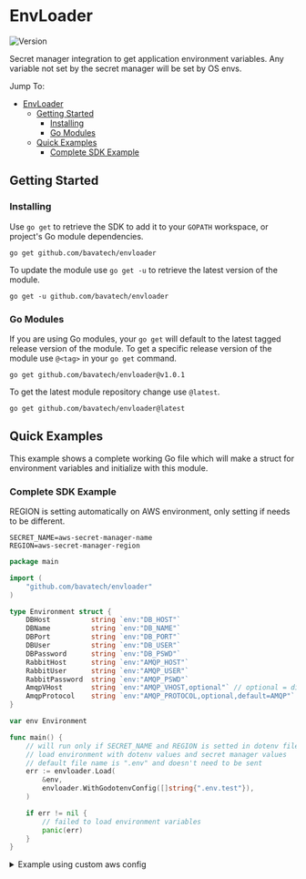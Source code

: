 # EnvLoader

![Version](https://img.shields.io/badge/version-1.0.1-blue.svg?cacheSeconds=2592000)

Secret manager integration to get application environment variables. Any variable not set by the secret manager will be set by OS envs.

Jump To:

- [EnvLoader](#envloader)
  - [Getting Started](#getting-started)
    - [Installing](#installing)
    - [Go Modules](#go-modules)
  - [Quick Examples](#quick-examples)
    - [Complete SDK Example](#complete-sdk-example)

## Getting Started

### Installing

Use `go get` to retrieve the SDK to add it to your `GOPATH` workspace, or
project's Go module dependencies.

    go get github.com/bavatech/envloader

To update the module use `go get -u` to retrieve the latest version of the module.

    go get -u github.com/bavatech/envloader

### Go Modules

If you are using Go modules, your `go get` will default to the latest tagged
release version of the module. To get a specific release version of the module use
`@<tag>` in your `go get` command.

    go get github.com/bavatech/envloader@v1.0.1

To get the latest module repository change use `@latest`.

    go get github.com/bavatech/envloader@latest

## Quick Examples

This example shows a complete working Go file which will make a struct for environment variables and initialize with this module.

### Complete SDK Example

REGION is setting automatically on AWS environment, only setting if needs to be different.

```plain
SECRET_NAME=aws-secret-manager-name
REGION=aws-secret-manager-region
```

```go
package main

import (
    "github.com/bavatech/envloader"
)

type Environment struct {
    DBHost          string `env:"DB_HOST"`
    DBName          string `env:"DB_NAME"`
    DBPort          string `env:"DB_PORT"`
    DBUser          string `env:"DB_USER"`
    DBPassword      string `env:"DB_PSWD"`
    RabbitHost      string `env:"AMQP_HOST"`
    RabbitUser      string `env:"AMQP_USER"`
    RabbitPassword  string `env:"AMQP_PSWD"`
    AmqpVHost       string `env:"AMQP_VHOST,optional"` // optional = disable empty validation
    AmqpProtocol    string `env:"AMQP_PROTOCOL,optional,default=AMQP"` //default, set a default value if key not setted on env and secret
}

var env Environment

func main() {
    // will run only if SECRET_NAME and REGION is setted in dotenv file
    // load environment with dotenv values and secret manager values
    // default file name is ".env" and doesn't need to be sent
    err := envloader.Load(
        &env,
        envloader.WithGodotenvConfig([]string{".env.test"}),
    )

    if err != nil {
        // failed to load environment variables
        panic(err)
    }
}
```

<details>
  <summary>Example using custom aws config</summary>
  Probably this config will be used to test with [localstack](https://github.com/localstack/localstack) or another local package.
  <br /><br />
  
  ```go
    package main

    import (
        "github.com/bavatech/envloader"
        "log"
    )

    type Environment struct {
        DBHost          string `env:"DB_HOST"`
        DBName          string `env:"DB_NAME"`
        DBPort          string `env:"DB_PORT"`
        DBUser          string `env:"DB_USER"`
        DBPassword      string `env:"DB_PSWD"`
        RabbitHost      string `env:"AMQP_HOST"`
        RabbitUser      string `env:"AMQP_USER"`
        RabbitPassword  string `env:"AMQP_PSWD"`
        AmqpVHost       string `env:"AMQP_VHOST,optional"` // optional = disable empty validation
        AmqpProtocol    string `env:"AMQP_PROTOCOL,optional,default=AMQP"` //default, set a default value if key not setted on env and secret
    }

    var env Environment

    func main() {
        awsEndpoint := "http://localhost:4566"
        awsRegion := "us-east-1"

        customResolver := aws.EndpointResolverFunc(func(service, region string) (aws.Endpoint, error) {
            if awsEndpoint != "" {
                return aws.Endpoint{
                    PartitionID:   "aws",
                    URL:           awsEndpoint,
                    SigningRegion: awsRegion,
                }, nil
            }

            // returning EndpointNotFoundError will allow the service to fallback to its default resolution
            return aws.Endpoint{}, &aws.EndpointNotFoundError{}
        })

        awsCfg, err := config.LoadDefaultConfig(context.TODO(),
            config.WithRegion(awsRegion),
            config.WithEndpointResolver(customResolver),
        )
        if err != nil {
            log.Fatal(err)
        }

        err := envloader.Load(
            &env,
            envloader.WithGodotenvConfig([]string{".env.test"}),
            envloader.WithAwsConfig(
                awsCfg,
            ),
        )

        if err != nil {
            panic(err)
        }
    }
    ```
</details>

